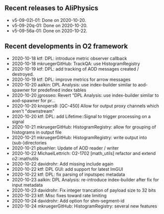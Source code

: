 ## Recent releases to AliPhysics
- v5-09-02l-01: Done on 2020-10-20.
- v5-09-20q-01: Done on 2020-10-20.
- v5-09-56a-01: Done on 2020-10-22.
## Recent developments in O2 framework
- 2020-10-18 ktf: DPL: introduce metric observer callback
- 2020-10-18 mkruegerGitHub: TrackQA: use HistogramRegistry
- 2020-10-19 ktf: DPL: add tracking of AOD messages created / destroyed.
- 2020-10-19 ktf: DPL: improve metrics for arrow messages
- 2020-10-20 aalkin: DPL Analysis: use index-builder similar to aod-spawner for predefined index tables
- 2020-10-20 jgrosseo: Revert "DPL Analysis: use index-builder similar to aod-spawner for pr…
- 2020-10-20 knopers8: [QC-450] Allow for output proxy channels which aren't "downstream"
- 2020-10-20 ktf: DPL: add Lifetime::Signal to trigger processing on a signal
- 2020-10-21 mkruegerGitHub: HistogramRegistry: allow for grouping of histograms in output file
- 2020-10-21 mkruegerGitHub: HistogramRegistry: write output into (sub-)directories
- 2020-10-21 pbuehler: Update of AOD reader / writer
- 2020-10-22 MichaelLettrich: O2-1702 [math_utils] refactor and extend o2::mathutils
- 2020-10-22 davidrohr: Add missing include again
- 2020-10-22 ktf: DPL GUI: add support for latest ImGUI
- 2020-10-22 ktf: DPL: fix parsing of inputspec metadata
- 2020-10-23 aalkin: DPL Analysis: re-introduce index-builder after fix for input metadata
- 2020-10-23 davidrohr: Fix integer trancation of payload size to 32 bits
- 2020-10-23 ktf: Misc fixes toward rate limiting
- 2020-10-24 davidrohr: Add option for shm-segment-id
- 2020-10-24 mkruegerGitHub: HistogramRegistry: several new features
